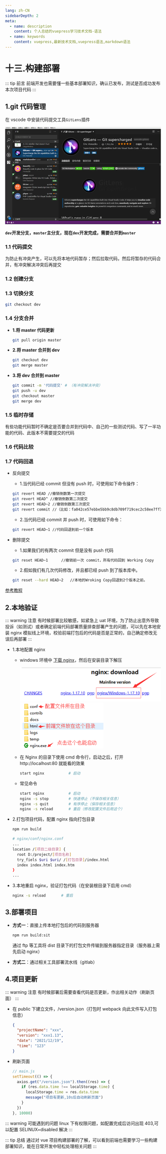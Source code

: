 ```yaml
---
lang: zh-CN
sidebarDepth: 2
meta:
  - name: description
    content: 个人总结的vuepress学习技术文档-语法
  - name: keywords
    content: vuepress,最新技术文档,vuepress语法,markdown语法
---
```


# 十三.构建部署

::: tip 前言
前端开发也需要懂一些基本部署知识，确认已发布，测试是否成功发布本次项目代码
:::

## 1.git 代码管理

在 vscode 中安装代码提交工具`GitLens`插件

![](./13.deploy1.1.png)

**`dev`开发分支，`master`主分支，现在`dev`开发完成，需要合并到`master`**

### 1.1 代码提交

为防止有冲突产生，可以先将本地代码暂存；然后拉取代码，然后将暂存的代码合并，有冲突解决冲突后再提交

### 1.2 创建分支

### 1.3 切换分支

```sh
git checkout dev
```

### 1.4 分支合并

- **1.将 master 代码更新**

  ```sh
  git pull origin master
  ```

- **2.将 master 合并到 dev**

  ```sh
  git checkout dev
  git merge master
  ```

- **3.将 dev 合并到 master**

  ```sh
  git commit -m '代码提交' # （有冲突解决冲突）
  git push -u dev
  git checkout master
  git merge dev
  ```

### 1.5 临时存储

有些功能代码暂时不确定是否要合并到代码中、自己的一些测试代码、写了一半功能的代码、此版本不需要提交的代码

### 1.6 代码比较

### 1.7 代码回退

- 反向提交

  - 1.当代码已经 commit 但没有 push 时，可使用如下命令操作：

  ```sh
  git revert HEAD //撤销倒数第一次提交
  git revert HEAD^ //撤销倒数第二次提交
  git revert HEAD~2 //撤销倒数第三次提交
  git revert commit //（比如：fa042ce57ebbe5bb9c8db709f719cec2c58ee7ff）撤销指定的版本，撤销也会作为一次提交进
  ```

  - 2.当代码已经 commit 并 push 时，可使用如下命令：

  ```sh
  git revert HEAD~1 //代码回退到前一个版本
  ```

- 删除提交
  - 1.如果我们的有两次 commit 但是没有 push 代码
  ```sh
  git reset HEAD~1      //撤销前一次 commit，所有代码回到 Working Copy
  ```
  - 2.假如我们有几次代码修改，并且都已经 push 到了版本库中。
  ```sh
  git reset --hard HEAD~2   //本地的Wroking Copy回退到2个版本之前。
  ```

[参考教程](https://www.jianshu.com/p/95a1a06ac0fb)

## 2.本地验证

::: warning 注意
有时候部署比较敏感，如紧急上 uat 环境，为了防止出意外导致投诉（如测试）或者确定前端代码部署质量排查部署产生的问题，可以先在本地安装 nginx 模拟线上环境，校验前端打包后的代码是否是正常的，自己确定修改无误后再部署
:::

- 1.本地配置 nginx

  - windows 环境中 [下载 nginx](https://nginx.org/en/download.html)，然后在安装目录下解压

    ![](./13.deploy1.png)![](./13.deploy2.png)

  - 在 Nginx 的目录下使用 cmd 命令行，启动之后，打开 http://localhost:80 就能看的效果
    ```sh
    start nginx           # 启动
    ```
  - 常见命令
    ```sh
    start nginx           # 启动
    nginx -s stop         # 快速停止（不保存相关信息）
    nginx -s quit         # 有序停止（保存相关信息）
    nginx -s reload       # 重启（修改配置文件后用这个）
    ```

* 2.打包项目代码，配置 nginx 指向打包目录

  ```sh
  npm run build
  ```

  ```sh
  # nginx/conf/nginx.conf
  ...
  location /[项目二级目录] {
    root D:/project/[项目名称]
    try_fiels $uri $uri/ /[打包目录]/index.html
    index index.html index.htm
  }
  ...
  ```

- 3.本地重启 nginx，验证打包代码（在安装根目录下启用 cmd）

  ```sh
  nginx -s reload       # 重启
  ```

## 3.部署项目

- **方式一**：直接上传本地打包后的代码到服务器

  ```sh
  npm run build:sit
  ```

  通过 ftp 等工具将 dist 目录下的打包文件传输到服务器指定目录（服务器上需先启动 nginx）

- **方式二**：通过相关工具部署流水线（gitlab）

## 4.项目更新

::: warning 注意
有时候部署后需要查看代码是否更新，作出相关动作（刷新页面）
:::

- 在 public 下建立文件，/version.json（打包时 webpack 向此文件写入打包信息）

  ```json
  {
    "projectName": "xxx",
    "version": "xxx1.13",
    "date": "2021/12/19",
    "time": "123"
  }
  ```

* 刷新页面
  ```js
  // main.js
  setTimeout(() => {
    axios.get("/version.json").then((res) => {
      if (res.data.time !== localStorage.time) {
        localStorage.time = res.data.time
        message("项目有更新,10s后自动刷新页面")
      }
    })
  }, 10000)
  ```

::: warning 可能遇到的问题
linux 下有权限问题，如配置完成后访问出现 403,可以配置 SELINUX=disabled 解决
:::

::: tip 总结
通过对 vue 项目构建部署的了解，可以看到前端也需要学习一些构建部署知识，能在日常开发中轻松处理相关问题
:::
